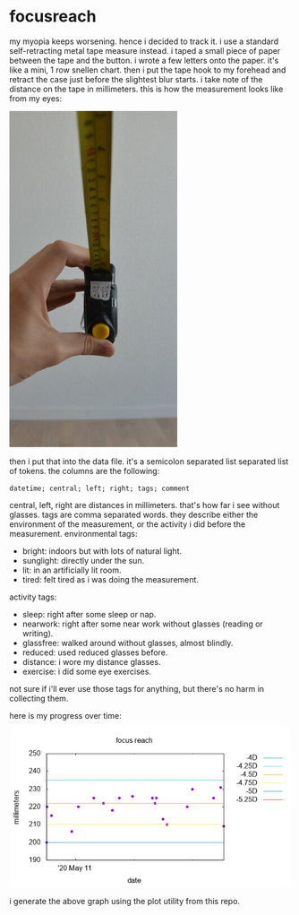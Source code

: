 # focusreach

my myopia keeps worsening.
hence i decided to track it.
i use a standard self-retracting metal tape measure instead.
i taped a small piece of paper between the tape and the button.
i wrote a few letters onto the paper.
it's like a mini, 1 row snellen chart.
then i put the tape hook to my forehead
and retract the case just before the slightest blur starts.
i take note of the distance on the tape in millimeters.
this is how the measurement looks like from my eyes:

![measuring the focus reach](measure.jpg)

then i put that into the data file.
it's a semicolon separated list separated list of tokens.
the columns are the following:

```
datetime; central; left; right; tags; comment
```

central, left, right are distances in millimeters.
that's how far i see without glasses.
tags are comma separated words.
they describe either the environment of the measurement,
or the activity i did before the measurement.
environmental tags:

- bright: indoors but with lots of natural light.
- sunglight: directly under the sun.
- lit: in an artificially lit room.
- tired: felt tired as i was doing the measurement.

activity tags:

- sleep: right after some sleep or nap.
- nearwork: right after some near work without glasses (reading or writing).
- glassfree: walked around without glasses, almost blindly.
- reduced: used reduced glasses before.
- distance: i wore my distance glasses.
- exercise: i did some eye exercises.

not sure if i'll ever use those tags for anything,
but there's no harm in collecting them.

here is my progress over time:

![graph of the data](plot.png)

i generate the above graph using the plot utility from this repo.
